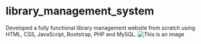 # library_management_system
Developed a fully functional library management website from scratch using HTML, CSS, JavaScript, Bootstrap, PHP and MySQL.
![This is an image](https://github.com/aachaldhole/library_management_system/blob/main/libmain.png)
